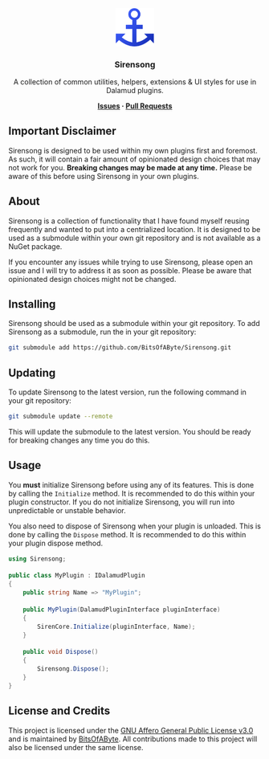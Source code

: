 <div style="text-align: center;">

<img src="./.assets/Icons/icon.png" alt="Sirensong Icon" width="15%" />

### Sirensong

A collection of common utilities, helpers, extensions & UI styles for use in Dalamud plugins.

**[Issues](https://github.com/BitsOfAByte/Sirensong/issues) · [Pull Requests](https://github.com/BitsOfAByte/Sirensong/pulls)**

</div>

## Important Disclaimer

Sirensong is designed to be used within my own plugins first and foremost. As such, it will contain a fair amount of opinionated design choices that may not work for you. **Breaking changes may be made at any time.** Please be aware of this before using Sirensong in your own plugins.

## About

Sirensong is a collection of functionality that I have found myself reusing frequently and wanted to put into a centrialized location. It is designed to be used as a submodule within your own git repository and is not available as a NuGet package.

If you encounter any issues while trying to use Sirensong, please open an issue and I will try to address it as soon as possible. Please be aware that opinionated design choices might not be changed.

## Installing

Sirensong should be used as a submodule within your git repository. To add Sirensong as a submodule, run the in your git repository:

```bash
git submodule add https://github.com/BitsOfAByte/Sirensong.git
```

## Updating

To update Sirensong to the latest version, run the following command in your git repository:

```bash
git submodule update --remote
```

This will update the submodule to the latest version. You should be ready for breaking changes any time you do this.

## Usage

You **must** initialize Sirensong before using any of its features. This is done by calling the `Initialize` method. It is recommended to do this within your plugin constructor. If you do not initialize Sirensong, you will run into unpredictable or unstable behavior.

You also need to dispose of Sirensong when your plugin is unloaded. This is done by calling the `Dispose` method. It is recommended to do this within your plugin dispose method.

```csharp
using Sirensong;

public class MyPlugin : IDalamudPlugin
{
    public string Name => "MyPlugin";

    public MyPlugin(DalamudPluginInterface pluginInterface)
    {
        SirenCore.Initialize(pluginInterface, Name);
    }

    public void Dispose()
    {
        Sirensong.Dispose();
    }
}
```

## License and Credits

This project is licensed under the [GNU Affero General Public License v3.0](./LICENSE) and is maintained by [BitsOfAByte](https://github.com/BitsOfAByte). All contributions made to this project will also be licensed under the same license.
